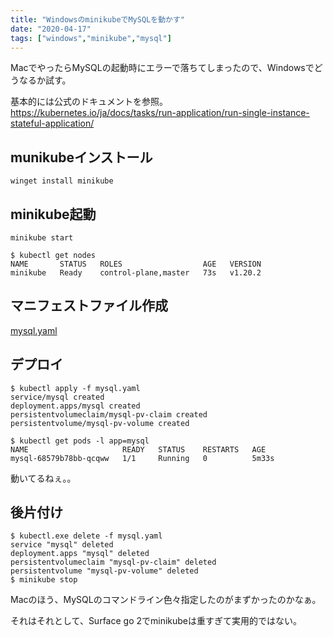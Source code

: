 ```yaml
---
title: "WindowsのminikubeでMySQLを動かす"
date: "2020-04-17"
tags: ["windows","minikube","mysql"]
---
```


MacでやったらMySQLの起動時にエラーで落ちてしまったので、Windowsでどうなるか試す。

基本的には公式のドキュメントを参照。
https://kubernetes.io/ja/docs/tasks/run-application/run-single-instance-stateful-application/

## munikubeインストール

```
winget install minikube
```

## minikube起動

```
minikube start
```

```
$ kubectl get nodes
NAME       STATUS   ROLES                  AGE   VERSION
minikube   Ready    control-plane,master   73s   v1.20.2
```

## マニフェストファイル作成

[mysql.yaml](./mysql.yaml)

## デプロイ

```
$ kubectl apply -f mysql.yaml 
service/mysql created
deployment.apps/mysql created
persistentvolumeclaim/mysql-pv-claim created
persistentvolume/mysql-pv-volume created
```

```
$ kubectl get pods -l app=mysql
NAME                     READY   STATUS    RESTARTS   AGE
mysql-68579b78bb-qcqww   1/1     Running   0          5m33s
```

動いてるねぇ。。

## 後片付け

```
$ kubectl.exe delete -f mysql.yaml
service "mysql" deleted
deployment.apps "mysql" deleted
persistentvolumeclaim "mysql-pv-claim" deleted
persistentvolume "mysql-pv-volume" deleted
$ minikube stop
```

Macのほう、MySQLのコマンドライン色々指定したのがまずかったのかなぁ。

それはそれとして、Surface go 2でminikubeは重すぎて実用的ではない。


